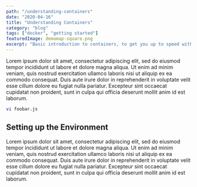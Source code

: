 ```yaml
---
path: "/understanding-containers"
date: "2020-04-16"
title: "Understanding Containers"
category: "blog"
tags: ["docker", "getting started"]
featuredImage: demomap-square.png
excerpt: "Basic introduction to containers, to get you up to speed with the latest developments in Docker"
---
```


Lorem ipsum dolor sit amet, consectetur adipiscing elit, sed do eiusmod tempor incididunt
ut labore et dolore magna aliqua. Ut enim ad minim veniam, quis nostrud exercitation ullamco
laboris nisi ut aliquip ex ea commodo consequat. Duis aute irure dolor in reprehenderit in
voluptate velit esse cillum dolore eu fugiat nulla pariatur. Excepteur sint occaecat cupidatat
non proident, sunt in culpa qui officia deserunt mollit anim id est laborum.

```bash
vi foobar.js
```

## Setting up the Environment

Lorem ipsum dolor sit amet, consectetur adipiscing elit, sed do eiusmod tempor incididunt
ut labore et dolore magna aliqua. Ut enim ad minim veniam, quis nostrud exercitation ullamco
laboris nisi ut aliquip ex ea commodo consequat. Duis aute irure dolor in reprehenderit in
voluptate velit esse cillum dolore eu fugiat nulla pariatur. Excepteur sint occaecat cupidatat
non proident, sunt in culpa qui officia deserunt mollit anim id est laborum.
